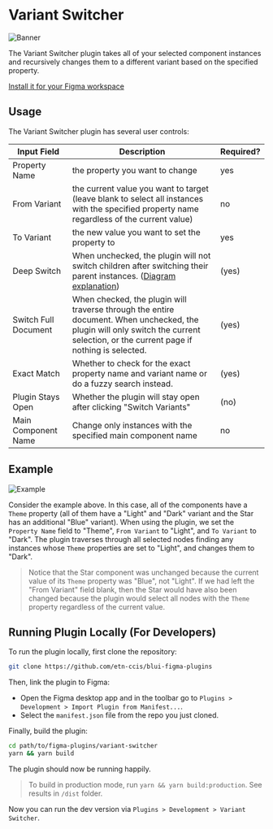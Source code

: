 # Variant Switcher

![Banner](./_assets_/cover-art.svg)

The Variant Switcher plugin takes all of your selected component instances and recursively changes them to a different variant based on the specified property.

[Install it for your Figma workspace](https://www.figma.com/community/plugin/971482182464094790/Variant-Switcher)

## Usage

The Variant Switcher plugin has several user controls:

| Input Field          | Description                                                                                                                                                                        | Required? |
| -------------------- | ---------------------------------------------------------------------------------------------------------------------------------------------------------------------------------- | --------- |
| Property Name        | the property you want to change                                                                                                                                                    | yes       |
| From Variant         | the current value you want to target (leave blank to select all instances with the specified property name regardless of the current value)                                        | no        |
| To Variant           | the new value you want to set the property to                                                                                                                                      | yes       |
| Deep Switch          | When unchecked, the plugin will not switch children after switching their parent instances. ([Diagram explanation](./_assets_/deep-switch-diagram.png))                            | (yes)     |
| Switch Full Document | When checked, the plugin will traverse through the entire document. When unchecked, the plugin will only switch the current selection, or the current page if nothing is selected. | (yes)     |
| Exact Match          | Whether to check for the exact property name and variant name or do a fuzzy search instead.                                                                                        | (yes)     |
| Plugin Stays Open    | Whether the plugin will stay open after clicking "Switch Variants"                                                                                                                 | (no)      |
| Main Component Name  | Change only instances with the specified main component name                                                                                                                       | no        |

## Example

![Example](./_assets_/example.png)

Consider the example above. In this case, all of the components have a `Theme` property (all of them have a "Light" and "Dark" variant and the Star has an additional "Blue" variant). When using the plugin, we set the `Property Name` field to "Theme", `From Variant` to "Light", and `To Variant` to "Dark". The plugin traverses through all selected nodes finding any instances whose `Theme` properties are set to "Light", and changes them to "Dark".

> Notice that the Star component was unchanged because the current value of its `Theme` property was "Blue", not "Light". If we had left the "From Variant" field blank, then the Star would have also been changed because the plugin would select all nodes with the `Theme` property regardless of the current value.

## Running Plugin Locally (For Developers)

To run the plugin locally, first clone the repository:

```sh
git clone https://github.com/etn-ccis/blui-figma-plugins
```

Then, link the plugin to Figma:

-   Open the Figma desktop app and in the toolbar go to `Plugins > Development > Import Plugin from Manifest...`.
-   Select the `manifest.json` file from the repo you just cloned.

Finally, build the plugin:

```sh
cd path/to/figma-plugins/variant-switcher
yarn && yarn build
```

The plugin should now be running happily.

> To build in production mode, run `yarn && yarn build:production`. See results in `/dist` folder.

Now you can run the dev version via `Plugins > Development > Variant Switcher`.
